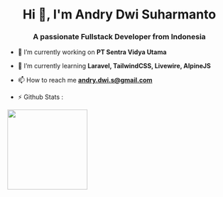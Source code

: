 <h1 align="center">Hi 👋, I'm Andry Dwi Suharmanto</h1>
<h3 align="center">A passionate Fullstack Developer from Indonesia</h3>

- 🔭 I’m currently working on **PT Sentra Vidya Utama**

- 🌱 I’m currently learning **Laravel, TailwindCSS, Livewire, AlpineJS**

- 📫 How to reach me **andry.dwi.s@gmail.com**

- ⚡ Github Stats :
<p float="left">
<img height="180em" src="https://github-readme-stats.vercel.app/api/top-langs/?username=andrydwis&show_icons=true&hide_border=true&layout=compact&langs_count=8"/>
</p>
